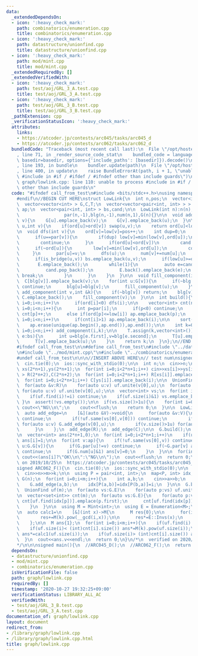 ```yaml
---
data:
  _extendedDependsOn:
  - icon: ':heavy_check_mark:'
    path: combinatorics/enumeration.cpp
    title: combinatorics/enumeration.cpp
  - icon: ':heavy_check_mark:'
    path: datastructure/unionfind.cpp
    title: datastructure/unionfind.cpp
  - icon: ':heavy_check_mark:'
    path: mod/mint.cpp
    title: mod/mint.cpp
  _extendedRequiredBy: []
  _extendedVerifiedWith:
  - icon: ':heavy_check_mark:'
    path: test/aoj/GRL_3_A.test.cpp
    title: test/aoj/GRL_3_A.test.cpp
  - icon: ':heavy_check_mark:'
    path: test/aoj/GRL_3_B.test.cpp
    title: test/aoj/GRL_3_B.test.cpp
  _pathExtension: cpp
  _verificationStatusIcon: ':heavy_check_mark:'
  attributes:
    links:
    - https://atcoder.jp/contests/arc045/tasks/arc045_d
    - https://atcoder.jp/contests/arc062/tasks/arc062_d
  bundledCode: "Traceback (most recent call last):\n  File \"/opt/hostedtoolcache/Python/3.9.1/x64/lib/python3.9/site-packages/onlinejudge_verify/documentation/build.py\"\
    , line 71, in _render_source_code_stat\n    bundled_code = language.bundle(stat.path,\
    \ basedir=basedir, options={'include_paths': [basedir]}).decode()\n  File \"/opt/hostedtoolcache/Python/3.9.1/x64/lib/python3.9/site-packages/onlinejudge_verify/languages/cplusplus.py\"\
    , line 193, in bundle\n    bundler.update(path)\n  File \"/opt/hostedtoolcache/Python/3.9.1/x64/lib/python3.9/site-packages/onlinejudge_verify/languages/cplusplus_bundle.py\"\
    , line 400, in update\n    raise BundleErrorAt(path, i + 1, \"unable to process\
    \ #include in #if / #ifdef / #ifndef other than include guards\")\nonlinejudge_verify.languages.cplusplus_bundle.BundleErrorAt:\
    \ graph/lowlink.cpp: line 110: unable to process #include in #if / #ifdef / #ifndef\
    \ other than include guards\n"
  code: "#ifndef call_from_test\n#include <bits/stdc++.h>\nusing namespace std;\n\
    #endif\n//BEGIN CUT HERE\nstruct LowLink{\n  int n,pos;\n  vector<int> ord,low,par,blg,num;\n\
    \  vector<vector<int> > G,C,T;\n  vector<vector<pair<int, int> > > E;\n\n  vector<int>\
    \ ap;\n  vector<pair<int, int> > bs,cand;\n\n  LowLink(int n):n(n),pos(0),ord(n,-1),low(n),\n\
    \                 par(n,-1),blg(n,-1),num(n,1),G(n){}\n\n  void add_edge(int u,int\
    \ v){\n    G[u].emplace_back(v);\n    G[v].emplace_back(u);\n  }\n\n  bool is_bridge(int\
    \ u,int v){\n    if(ord[u]>ord[v]) swap(u,v);\n    return ord[u]<low[v];\n  }\n\
    \n  void dfs(int v){\n    ord[v]=low[v]=pos++;\n    int dup=0;\n    for(int u:G[v]){\n\
    \      if(u==par[v]){\n        if(dup) low[v]=min(low[v],ord[u]);\n        dup=1;\n\
    \        continue;\n      }\n      if(ord[u]<ord[v])\n        cand.emplace_back(min(u,v),max(u,v));\n\
    \      if(~ord[u]){\n        low[v]=min(low[v],ord[u]);\n        continue;\n \
    \     }\n      par[u]=v;\n      dfs(u);\n      num[v]+=num[u];\n      low[v]=min(low[v],low[u]);\n\
    \      if(is_bridge(u,v)) bs.emplace_back(u,v);\n      if(low[u]>=ord[v]){\n \
    \       E.emplace_back();\n        while(1){\n          auto e=cand.back();\n\
    \          cand.pop_back();\n          E.back().emplace_back(e);\n          if(make_pair(min(u,v),max(u,v))==e)\
    \ break;\n        }\n      }\n    }\n  }\n\n  void fill_component(int v){\n  \
    \  C[blg[v]].emplace_back(v);\n    for(int u:G[v]){\n      if(~blg[u] or is_bridge(u,v))\
    \ continue;\n      blg[u]=blg[v];\n      fill_component(u);\n    }\n  }\n\n  void\
    \ add_component(int v,int &k){\n    if(~blg[v]) return;\n    blg[v]=k++;\n   \
    \ C.emplace_back();\n    fill_component(v);\n  }\n\n  int build(){\n    for(int\
    \ i=0;i<n;i++)\n      if(ord[i]<0) dfs(i);\n\n    vector<int> cnt(n,0);\n    for(int\
    \ i=0;i<n;i++){\n      int p=par[i];\n      if(p<0) continue;\n      if(par[p]<0)\
    \ cnt[p]++;\n      else if(ord[p]<=low[i]) ap.emplace_back(p);\n    }\n\n    for(int\
    \ i=0;i<n;i++)\n      if(cnt[i]>1) ap.emplace_back(i);\n\n    sort(ap.begin(),ap.end());\n\
    \    ap.erase(unique(ap.begin(),ap.end()),ap.end());\n\n    int k=0;\n    for(int\
    \ i=0;i<n;i++) add_component(i,k);\n\n    T.assign(k,vector<int>());\n    for(auto\
    \ e:bs){\n      int u=blg[e.first],v=blg[e.second];\n      T[u].emplace_back(v);\n\
    \      T[v].emplace_back(u);\n    }\n    return k;\n  }\n};\n//END CUT HERE\n\
    #ifndef call_from_test\n\n#define call_from_test\n#include \"../datastructure/unionfind.cpp\"\
    \n#include \"../mod/mint.cpp\"\n#include \"../combinatorics/enumeration.cpp\"\n\
    #undef call_from_test\n\n\n//INSERT ABOVE HERE\n// test num\nsigned ARC045_D(){\n\
    \  cin.tie(0);\n  ios::sync_with_stdio(0);\n\n  int n;\n  cin>>n;\n  vector<int>\
    \ xs(2*n+1),ys(2*n+1);\n  for(int i=0;i<2*n+1;i++) cin>>xs[i]>>ys[i];\n\n  vector<vector<int>\
    \ > R(2*n+2),C(2*n+2);\n  for(int i=0;i<2*n+1;i++) R[xs[i]].emplace_back(i);\n\
    \  for(int i=0;i<2*n+1;i++) C[ys[i]].emplace_back(i);\n\n  UnionFind uf(2*n+1);\n\
    \  for(auto &v:R)\n    for(auto u:v) uf.unite(v[0],u);\n  for(auto &v:C)\n   \
    \ for(auto u:v) uf.unite(v[0],u);\n\n  vector<int> vs;\n  for(int i=0;i<2*n+1;i++){\n\
    \    if(uf.find(i)!=i) continue;\n    if(uf.size(i)&1) vs.emplace_back(i);\n \
    \ }\n  assert(!vs.empty());\n\n  if(vs.size()>1u){\n    for(int i=0;i<2*n+1;i++)\
    \ cout<<\"NG\\n\";\n    cout<<flush;\n    return 0;\n  }\n\n  LowLink G(2*n+1);\n\
    \  auto add_edge=\n    [&](auto &V)->void{\n      for(auto &v:V){\n        if(v.empty())\
    \ continue;\n        if(!uf.same(vs[0],v[0])) continue;\n        if(v.size()>0u)\
    \ for(auto u:v) G.add_edge(v[0],u);\n        if(v.size()>1u) for(auto u:v) G.add_edge(v[1],u);\n\
    \      }\n    };\n  add_edge(R);\n  add_edge(C);\n\n  G.build();\n  auto ap=G.ap;\n\
    \n  vector<int> ans(2*n+1,0);\n  for(int i=0;i<2*n+1;i++)\n    if(uf.same(vs[0],i))\
    \ ans[i]=1;\n\n  for(int v:ap){\n    if(!uf.same(vs[0],v)) continue;\n    for(int\
    \ u:G.G[v]){\n      if(G.par[u]!=v) continue;\n      if(~G.par[v] and G.ord[v]>G.low[u])\
    \ continue;\n      if(G.num[u]&1) ans[v]=0;\n    }\n  }\n\n  for(int i=0;i<2*n+1;i++)\
    \ cout<<(ans[i]?\"OK\\n\":\"NG\\n\");\n  cout<<flush;\n  return 0;\n}\n/*\n  verified\
    \ on 2019/10/25\n  https://atcoder.jp/contests/arc045/tasks/arc045_d\n*/\n\n\n\
    signed ARC062_F(){\n  cin.tie(0);\n  ios::sync_with_stdio(0);\n\n  int n,m,k;\n\
    \  cin>>n>>m>>k;\n\n  using P = pair<int, int>;\n  map<P, int> idx;\n\n  LowLink\
    \ G(n);\n  for(int i=0;i<m;i++){\n    int a,b;\n    cin>>a>>b;\n    a--;b--;\n\
    \    G.add_edge(a,b);\n    idx[P(a,b)]=idx[P(b,a)]=i;\n  }\n\n  G.build();\n\n\
    \  UnionFind uf(m);\n  for(auto vs:G.E)\n    for(auto p:vs) uf.unite(idx[p],idx[vs[0]]);\n\
    \n  vector<set<int>> cnt(m);\n  for(auto vs:G.E){\n    for(auto p:vs){\n     \
    \ cnt[uf.find(idx[p])].emplace(p.first);\n      cnt[uf.find(idx[p])].emplace(p.second);\n\
    \    }\n  }\n\n  using M = Mint<int>;\n  using E = Enumeration<M>;\n  E::init(1000);\n\
    \n  auto calc1=\n    [&](int x)->M{\n      M res{0};\n\n      for(int i=0;i<x;i++)\n\
    \        res+=M(k).pow(__gcd(i,x));\n\n      res*=E::Invs(x);\n      return res;\n\
    \    };\n\n  M ans{1};\n  for(int i=0;i<m;i++){\n    if(uf.find(i)!=i) continue;\n\
    \    if(uf.size(i)< (int)cnt[i].size()) ans*=M(k).pow(uf.size(i));\n    if(uf.size(i)==(int)cnt[i].size())\
    \ ans*=calc1(uf.size(i));\n    if(uf.size(i)> (int)cnt[i].size()) ans*=E::H(uf.size(i),k);\n\
    \  }\n  cout<<ans.v<<endl;\n  return 0;\n}\n/*\n  verified on 2020/02/19\n  https://atcoder.jp/contests/arc062/tasks/arc062_d\n\
    */\n\n\nsigned main(){\n  //ARC045_D();\n  //ARC062_F();\n  return 0;\n}\n#endif\n"
  dependsOn:
  - datastructure/unionfind.cpp
  - mod/mint.cpp
  - combinatorics/enumeration.cpp
  isVerificationFile: false
  path: graph/lowlink.cpp
  requiredBy: []
  timestamp: '2020-10-27 19:32:25+09:00'
  verificationStatus: LIBRARY_ALL_AC
  verifiedWith:
  - test/aoj/GRL_3_B.test.cpp
  - test/aoj/GRL_3_A.test.cpp
documentation_of: graph/lowlink.cpp
layout: document
redirect_from:
- /library/graph/lowlink.cpp
- /library/graph/lowlink.cpp.html
title: graph/lowlink.cpp
---
```

